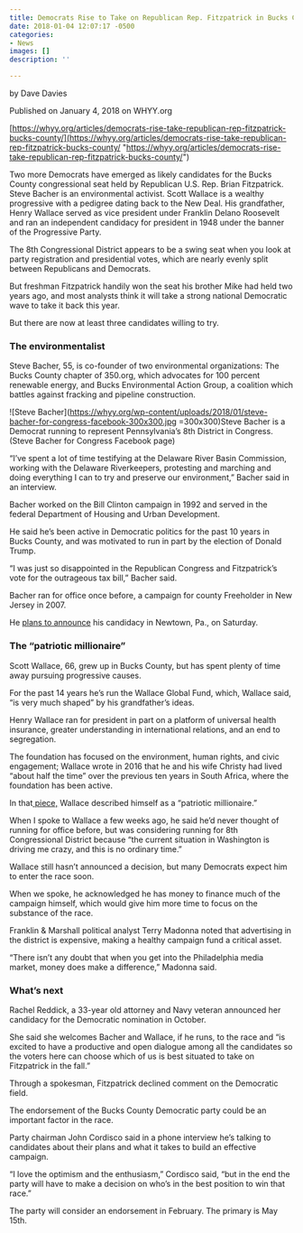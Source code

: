 ```yaml
---
title: Democrats Rise to Take on Republican Rep. Fitzpatrick in Bucks County
date: 2018-01-04 12:07:17 -0500
categories:
- News
images: []
description: ''

---
```

by Dave Davies

Published on January 4, 2018 on WHYY.org

[https://whyy.org/articles/democrats-rise-take-republican-rep-fitzpatrick-bucks-county/](https://whyy.org/articles/democrats-rise-take-republican-rep-fitzpatrick-bucks-county/ "https://whyy.org/articles/democrats-rise-take-republican-rep-fitzpatrick-bucks-county/")

Two more Democrats have emerged as likely candidates for the Bucks County congressional seat held by Republican U.S. Rep. Brian Fitzpatrick. Steve Bacher is an environmental activist. Scott Wallace is a wealthy progressive with a pedigree dating back to the New Deal. His grandfather, Henry Wallace served as vice president under Franklin Delano Roosevelt and ran an independent candidacy for president in 1948 under the banner of the Progressive Party.

The 8th Congressional District appears to be a swing seat when you look at party registration and presidential votes, which are nearly evenly split between Republicans and Democrats.

But freshman Fitzpatrick handily won the seat his brother Mike had held two years ago, and most analysts think it will take a strong national Democratic wave to take it back this year.

But there are now at least three candidates willing to try.

### The environmentalist

Steve Bacher, 55, is co-founder of two environmental organizations: The Bucks County chapter of 350.org, which advocates for 100 percent renewable energy, and Bucks Environmental Action Group, a coalition which battles against fracking and pipeline construction.

![Steve Bacher](https://whyy.org/wp-content/uploads/2018/01/steve-bacher-for-congress-facebook-300x300.jpg =300x300)Steve Bacher is a Democrat running to represent Pennsylvania’s 8th District in Congress. (Steve Bacher for Congress Facebook page)

“I’ve spent a lot of time testifying at the Delaware River Basin Commission, working with the Delaware Riverkeepers, protesting and marching and doing everything I can to try and preserve our environment,” Bacher said in an interview.

Bacher worked on the Bill Clinton campaign in 1992 and served in the federal Department of Housing and Urban Development.

He said he’s been active in Democratic politics for the past 10 years in Bucks County, and was motivated to run in part by the election of Donald Trump.

“I was just so disappointed in the Republican Congress and Fitzpatrick’s vote for the outrageous tax bill,” Bacher said.

Bacher ran for office once before, a campaign for county Freeholder in New Jersey in 2007.

He [plans to announce](https://www.facebook.com/events/323182154863862/) his candidacy in Newtown, Pa., on Saturday.

### The “patriotic millionaire”

Scott Wallace, 66, grew up in Bucks County, but has spent plenty of time away pursuing progressive causes.

For the past 14 years he’s run the Wallace Global Fund, which, Wallace said, “is very much shaped” by his grandfather’s ideas.

Henry Wallace ran for president in part on a platform of universal health insurance, greater understanding in international relations, and an end to segregation.

The foundation has focused on the environment, human rights, and civic engagement; Wallace wrote in 2016 that he and his wife Christy had lived “about half the time” over the previous ten years in South Africa, where the foundation has been active.

In that[ piece,](https://patrioticmillionaires.org/2016/03/30/why-i-am-a-patriotic-millionaire-scott-wallace/) Wallace described himself as a “patriotic millionaire.”

When I spoke to Wallace a few weeks ago, he said he’d never thought of running for office before, but was considering running for 8th Congressional District because “the current situation in Washington is driving me crazy, and this is no ordinary time.”

Wallace still hasn’t announced a decision, but many Democrats expect him to enter the race soon.

When we spoke, he acknowledged he has money to finance much of the campaign himself, which would give him more time to focus on the substance of the race.

Franklin & Marshall political analyst Terry Madonna noted that advertising in the district is expensive, making a healthy campaign fund a critical asset.

“There isn’t any doubt that when you get into the Philadelphia media market, money does make a difference,” Madonna said.

### What’s next

Rachel Reddick, a 33-year old attorney and Navy veteran announced her candidacy for the Democratic nomination in October.

She said she welcomes Bacher and Wallace, if he runs, to the race and “is excited to have a productive and open dialogue among all the candidates so the voters here can choose which of us is best situated to take on Fitzpatrick in the fall.”

Through a spokesman, Fitzpatrick declined comment on the Democratic field.

The endorsement of the Bucks County Democratic party could be an important factor in the race.

Party chairman John Cordisco said in a phone interview he’s talking to candidates about their plans and what it takes to build an effective campaign.

“I love the optimism and the enthusiasm,” Cordisco said, “but in the end the party will have to make a decision on who’s in the best position to win that race.”

The party will consider an endorsement in February. The primary is May 15th.